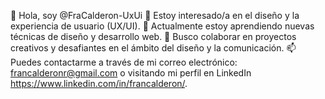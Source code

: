 👋 Hola, soy @FraCalderon-UxUi
👀 Estoy interesado/a en el diseño y la experiencia de usuario (UX/UI).
🌱 Actualmente estoy aprendiendo nuevas técnicas de diseño y desarrollo web.
💞️ Busco colaborar en proyectos creativos y desafiantes en el ámbito del diseño y la comunicación.
📫 Puedes contactarme a través de mi correo electrónico: francalderonr@gmail.com o visitando mi perfil en LinkedIn https://www.linkedin.com/in/francalderon/.

<!---
FraCalderon-UxUi/FraCalderon-UxUi is a ✨ special ✨ repository because its `README.md` (this file) appears on your GitHub profile.
You can click the Preview link to take a look at your changes.
--->
